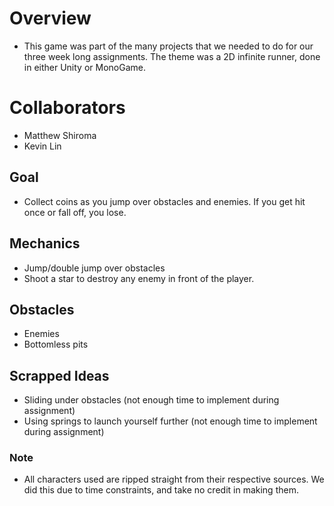 # Overview
- This game was part of the many projects that we needed to do for our three week long assignments. The theme was a 2D infinite runner, done in either Unity or MonoGame. 

# Collaborators
- Matthew Shiroma
- Kevin Lin

## Goal
- Collect coins as you jump over obstacles and enemies. If you get hit once or fall off, you lose.

## Mechanics
- Jump/double jump over obstacles
- Shoot a star to destroy any enemy in front of the player.

## Obstacles
- Enemies
- Bottomless pits

## Scrapped Ideas
- Sliding under obstacles (not enough time to implement during assignment)
- Using springs to launch yourself further (not enough time to implement during assignment)

### Note
- All characters used are ripped straight from their respective sources. We did this due to time constraints, and take no credit in making them.
